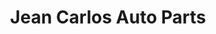 ---
title: "Jean Carlos Auto Parts"
url: /los-alcarrizos/jean-carlos-auto-parts/
shop: Autoteile
---